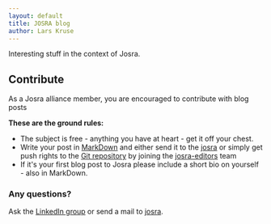 ```yaml
---
layout: default
title: JOSRA blog
author: Lars Kruse
---
```


Interesting stuff in the context of Josra. 

## Contribute

As a Josra alliance member, you are encouraged to contribute with blog posts

__These are the ground rules:__

* The subject is free - anything you have at heart - get it off your chest.
* Write your post in [MarkDown](http://daringfireball.net/projects/markdown/syntax) and either send it to the [josra](mailto:josra@praqma.com) or simply get push rights to the [Git repository](https://github.com/josra/josra.github.io) by joining the [josra-editors](https://github.com/orgs/josra/teams/josra-editors) team 
* If it's your first blog post to Josra please include a short bio on yourself - also in MarkDown.

### Any questions? 
Ask the [LinkedIn group](https://www.linkedin.com/groups/Joint-Open-Source-Roadmap-Alliance-7403229) or send a mail to [josra](mailto:josra@praqma.com).